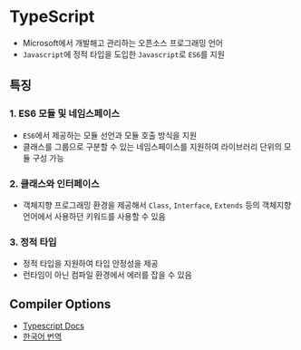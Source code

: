 # TypeScript
- Microsoft에서 개발해고 관리하는 오픈소스 프로그래밍 언어
- `Javascript`에 정적 타입을 도입한 `Javascript`로 `ES6`를 지원

## 특징
### 1. ES6 모듈 및 네임스페이스
- `ES6`에서 제공하는 모듈 선언과 모듈 호출 방식을 지원
- 클래스를 그룹으로 구분할 수 있는 네임스페이스를 지원하여 라이브러리 단위의 모듈 구성 가능
### 2. 클래스와 인터페이스
- 객체지향 프로그래밍 환경을 제공해서 `Class`, `Interface`, `Extends` 등의 객체지향 언어에서 사용하던 키워드를 사용할 수 있음
### 3. 정적 타입
- 정적 타입을 지원하여 타입 안정성을 제공
- 런타임이 아닌 컴파일 환경에서 에러를 잡을 수 있음

## Compiler Options
- [Typescript Docs](https://www.typescriptlang.org/docs/handbook/compiler-options.html)
- [한국어 번역](https://vomvoru.github.io/blog/tsconfig-compiler-options-kr/)